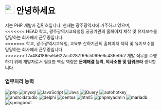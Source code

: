 <h1><img src="https://emojis.slackmojis.com/emojis/images/1531849430/4246/blob-sunglasses.gif?1531849430" width="30"/> 안녕하세요 </h1>

<p>
  저는 PHP 개발자 김민호입니다. 현재는 광주광역시에 거주하고 있으며,<br>
<<<<<<< HEAD
  학교, 광주광역시교육청등 공공기관의 홈페이지 제작 및 유지보수를 담당하는 회사에서 근무중입니다.<br>
=======
  학교, 광주광역시교육청, 교육부 산하기관의 홈페이지 제작 및 유지보수를 담당하는 회사에서 근무중입니다.<br>
>>>>>>> f7a484186ea6a622ac0287f69c5069e6c436e0b2
  개발 직무를 수행하기 위해 개발자로서 필요한 핵심 역량은 <strong>문제해결 능력, 의사소통 및 팀워크라</strong> 생각합니다.

</p>
<h3>업무처리 능력</h3>
<p>
  <img alt="php" src="https://img.shields.io/badge/-php-777BB4?style=flat-square&logo=PHP&logoColor=white" />
  <img alt="mysql" src="https://img.shields.io/badge/-mysql-8DD6F9?style=flat-square&logo=mysql&logoColor=white" /> 
  <img alt="JavaScript" src="https://img.shields.io/badge/-JavaScript-46a2f1?style=flat-square&logo=JavaScript&logoColor=white" />
  <img alt="Java" src="https://img.shields.io/badge/-Java-1a73e8?style=flat-square&logo=Java&logoColor=white" />
  <img alt="jQuery" src="https://img.shields.io/badge/-jQuery-007ACC?style=flat-square&logo=jQuery&logoColor=white" />
  <img alt="autohotkey" src="https://img.shields.io/badge/-autohotkey-334455?style=flat-square&logo=autohotkey&logoColor=white" />
  <img alt="androidstudio" src="https://img.shields.io/badge/-androidstudio-3DDC84?style=flat-square&logo=androidstudio&logoColor=white" />
  <img alt="delphi" src="https://img.shields.io/badge/-delphi-E62431?style=flat-square&logo=delphi&logoColor=white" />
  <img alt="centos" src="https://img.shields.io/badge/-centos-262577?style=flat-square&logo=centos&logoColor=white" />  
  <img alt="html5" src="https://img.shields.io/badge/-HTML5-E34F26?style=flat-square&logo=html5&logoColor=white" />
  <img alt="phpmyadmin" src="https://img.shields.io/badge/-phpmyadmin-6C78AF?style=flat-square&logo=phpmyadmin&logoColor=white" />
  <img alt="mariadb" src="https://img.shields.io/badge/-mariadb-003545?style=flat-square&logo=mariadb&logoColor=white" />
  <img alt="springboot" src="https://img.shields.io/badge/-springboot-6DB33F?style=flat-square&logo=springboot&logoColor=white" />
</p>
